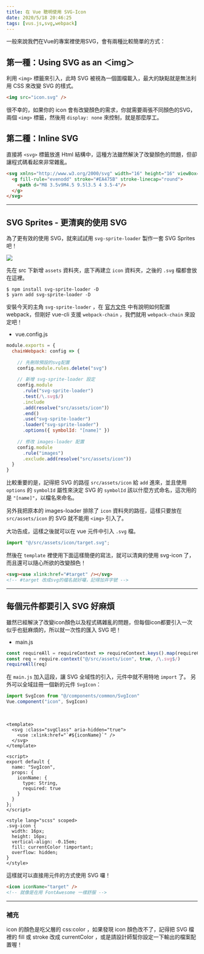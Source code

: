 ```yaml
---
title: 在 Vue 聰明使用 SVG-Icon
date: 2020/5/18 20:46:25
tags: [vus.js,svg,webpack]
---
```

一般來說我們在Vue的專案裡使用SVG，會有兩種比較簡單的方式：
## 第一種：Using SVG as an ＜img＞
利用 `<img>` 標籤來引入，此時 SVG 被視為一個圖檔載入，最大的缺點就是無法利用 CSS 來改變 SVG 的樣式。
```html
<img src="icon.svg" />
```
很不幸的，如果你的 icon 會有改變顏色的需求，你就需要兩張不同顏色的SVG，兩個 `<img>` 標籤，然後用 `display: none` 來控制，就是那麼厚工。
</br>
## 第二種：Inline SVG
直接將 `<svg>` 標籤放進 Html 結構中，這種方法雖然解決了改變顏色的問題，但卻讓程式碼看起來非常雜亂。
```html
<svg xmlns="http://www.w3.org/2000/svg" width="16" height="16" viewBox="0 0 16 16">
  <g fill-rule="evenodd" stroke="#EA475B" stroke-linecap="round">
    <path d="M8 3.5v9M4.5 9.5l3.5 4 3.5-4"/>
  </g>
</svg>
```
---
## SVG Sprites - 更清爽的使用 SVG
為了更有效的使用 SVG，就來試試用 `svg-sprite-loader` 製作一套 SVG Sprites 吧！

![](https://ithelp.ithome.com.tw/upload/images/20200309/201254314jc3SUNivv.png)

先在 src 下新增 `assets` 資料夾，底下再建立 `icon` 資料夾，之後的 `.svg` 檔都會放在這裡。
```
$ npm install svg-sprite-loader -D
$ yarn add svg-sprite-loader -D
```
安裝今天的主角 `svg-sprite-loader` ，在 [官方文件](https://github.com/JetBrains/svg-sprite-loader) 中有說明如何配置 webpack，但剛好 vue-cli 支援 `webpack-chain` ，我們就用 `webpack-chain` 來設定吧！


* vue.config.js

```javascript
module.exports = {
  chainWebpack: config => {
  
    // 先刪除預設的svg配置
    config.module.rules.delete("svg")
    
    // 新增 svg-sprite-loader 設定
    config.module
      .rule("svg-sprite-loader") 
      .test(/\.svg$/)
      .include
      .add(resolve("src/assets/icon")）
      .end()
      .use("svg-sprite-loader")
      .loader("svg-sprite-loader")
      .options({ symbolId: "[name]" })
      
    // 修改 images-loader 配置
    config.module
      .rule("images")
      .exclude.add(resolve("src/assets/icon"))
  }
}
```

比較重要的是，記得把 SVG 的路徑 `src/assets/icon` 給 `add` 進來，並且使用 `options` 的 `symbolId` 屬性來決定 SVG 的 `symbolId` 該以什麼方式命名，這次用的是 `"[name]"`，以檔名來命名。

另外我把原本的 images-loader 排除了 `icon` 資料夾的路徑，這樣只要放在 `src/assets/icon` 的 SVG 就不能用 `<img>` 引入了。

大功告成，這樣之後就可以在 vue 元件中引入 `.svg` 檔。

```javascript
import "@/src/assets/icon/target.svg";
```

然後在 `template` 裡使用下面這樣簡便的寫法，就可以清爽的使用 svg-icon 了，而且還可以隨心所欲的改變顏色！

```html
<svg><use xlink:href="#target" /></svg>
<!-- #target 改成svg的檔名就好囉，記得加井字號 -->
```

---
## 每個元件都要引入 SVG 好麻煩
雖然已經解決了改變icon顏色以及程式碼雜亂的問題，但每個icon都要引入一次似乎也挺麻煩的，所以就一次性的匯入 SVG 吧！
* main.js

```javascript
const requireAll = requireContext => requireContext.keys().map(requireContext)
const req = require.context("@/src/assets/icon", true, /\.svg$/)
requireAll(req)
```

在 `main.js` 加入這段，讓 SVG 全域性的引入，元件中就不用特地 `import` 了。
另外可以全域註冊一個新的元件 `SvgIcon`：

```javascript
import SvgIcon from "@/components/common/SvgIcon"
Vue.component("icon", SvgIcon)
```

</br>

```vue
<template>
  <svg :class="svgClass" aria-hidden="true">
    <use :xlink:href="`#${iconName}`" />
  </svg>
</template>

<script>
export default {
  name: "SvgIcon",
  props: {
    iconName: {
      type: String,
      required: true
    }
  }
};
</script>

<style lang="scss" scoped>
.svg-icon {
  width: 16px;
  height: 16px;
  vertical-align: -0.15em;
  fill: currentColor !important;
  overflow: hidden;
}
</style>
```

這樣就可以直接用元件的方式使用 SVG 囉！

```html
<icon iconName="target" />
<!-- 就像是在用 FontAwesome 一樣舒服 -->
```

---
### 補充
icon 的顏色是吃父層的 css:color ，如果發現 icon 顏色改不了，記得把 SVG 檔裡的 fill 或 stroke 改成 currentColor ，或是請設計師幫你設定一下輸出的檔案配置喔！
